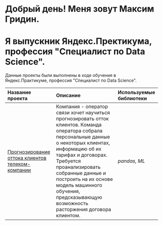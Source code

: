 # Добрый день! Меня зовут Максим Гридин. 
# Я выпускник Яндекс.Пректикума, профессия "Специалист по Data Science".


Данные проекты были выполнены в ходе обучения в Яндекс.Практикуме, профессия "Специалист по Data Science".

| Название проекта | Описание | Используемые библиотеки | 
| :---------------------- | :---------------------- | :---------------------- |
| [Прогнозирование оттока клиентов телеком-компании](https://github.com/Maxim-Gr/Final_Project_TELECOM_) | Компания - оператор связи хочет научиться прогнозировать отток клиентов. Команда оператора собрала персональные данные о некоторых клиентах, информацию об их тарифах и договорах. Требуется проанализировать собранные данные и построить на их основе модель машинного обучения, предсказывающую возможность расторжения договора клиентом.| *pandas, ML* |
